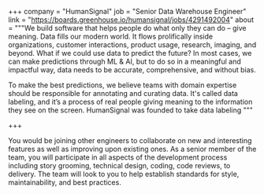 +++
company = "HumanSignal"
job = "Senior Data Warehouse Engineer"
link = "https://boards.greenhouse.io/humansignal/jobs/4291492004"
about = """We build software that helps people do what only they can do – give meaning. Data fills our modern world. It flows prolifically inside organizations, customer interactions, product usage, research, imaging, and beyond. What if we could use data to predict the future? In most cases, we can make predictions through ML & AI, but to do so in a meaningful and impactful way, data needs to be accurate, comprehensive, and without bias.

To make the best predictions, we believe teams with domain expertise should be responsible for annotating and curating data. It's called data labeling, and it’s a process of real people giving meaning to the information they see on the screen. HumanSignal was founded to take data labeling
"""

+++

You would be joining other engineers to collaborate on new and interesting features as well as improving upon existing ones. As a senior member of the team, you will participate in all aspects of the development process including story grooming, technical design, coding, code reviews, to delivery. The team will look to you to help establish standards for style, maintainability, and best practices.